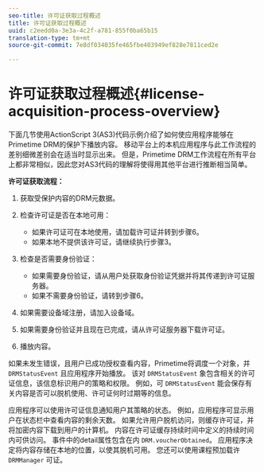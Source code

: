```yaml
---
seo-title: 许可证获取过程概述
title: 许可证获取过程概述
uuid: c2eedd0a-3e3a-4c2f-a781-855f0ba65b15
translation-type: tm+mt
source-git-commit: 7e8df034035fe465fbe403949ef828e7811ced2e

---
```



# 许可证获取过程概述{#license-acquisition-process-overview}

下面几节使用ActionScript 3(AS3)代码示例介绍了如何使应用程序能够在Primetime DRM的保护下播放内容。 移动平台上的本机应用程序与此工作流程的差别细微差别会在适当时显示出来。 但是，Primetime DRM工作流程在所有平台上都非常相似，因此您对AS3代码的理解将使得用其他平台进行推断相当简单。

**许可证获取流程：**

1. 获取受保护内容的DRM元数据。
1. 检查许可证是否在本地可用：

   * 如果许可证可在本地使用，请加载许可证并转到步骤6。
   * 如果本地不提供该许可证，请继续执行步骤3。

1. 检查是否需要身份验证：

   * 如果需要身份验证，请从用户处获取身份验证凭据并将其传递到许可证服务器。
   * 如果不需要身份验证，请转到步骤6。

1. 如果需要设备域注册，请加入设备域。
1. 如果需要身份验证并且现在已完成，请从许可证服务器下载许可证。
1. 播放内容。

如果未发生错误，且用户已成功授权查看内容，Primetime将调度一个对象，并 `DRMStatusEvent` 且应用程序开始播放。 该对 `DRMStatusEvent` 象包含相关的许可证信息，该信息标识用户的策略和权限。 例如，可 `DRMStatusEvent` 能会保存有关内容是否可以脱机使用、许可证何时过期等的信息。

应用程序可以使用许可证信息通知用户其策略的状态。 例如，应用程序可显示用户在状态栏中查看内容的剩余天数。 如果允许用户脱机访问，则缓存许可证，并将加密内容下载到用户的计算机。 内容在许可证缓存持续时间中定义的持续时间内可供访问。 事件中的detail属性包含在内 `DRM.voucherObtained`。 应用程序决定将内容存储在本地的位置，以使其脱机可用。 您还可以使用课程预加载许 `DRMManager` 可证。
